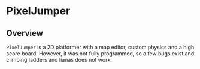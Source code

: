 # PixelJumper

## Overview

```PixelJumper``` is a 2D platformer with a map editor, custom physics and a high score board. However, it was not fully programmed, so a few bugs exist and climbing ladders and lianas does not work.
